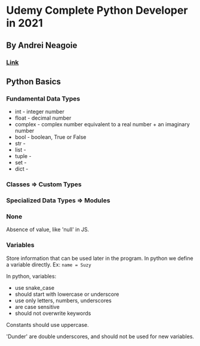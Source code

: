 # Udemy Complete Python Developer in 2021

## By Andrei Neagoie

### [Link](https://www.udemy.com/course/complete-python-developer-zero-to-mastery/)

## Python Basics

### Fundamental Data Types

- int - integer number
- float - decimal number
- complex - complex number equivalent to a real number + an imaginary number
- bool - boolean, True or False
- str -
- list -
- tuple -
- set -
- dict -

### Classes => Custom Types

### Specialized Data Types => Modules

### None

Absence of value, like 'null' in JS.

### Variables

Store information that can be used later in the program. In python we define a variable directly. Ex:
`name = Suzy`

In python, variables:

- use snake_case
- should start with lowercase or underscore
- use only letters, numbers, underscores
- are case sensitive
- should not overwrite keywords

Constants should use uppercase.

'Dunder' are double underscores, and should not be used for new variables.
